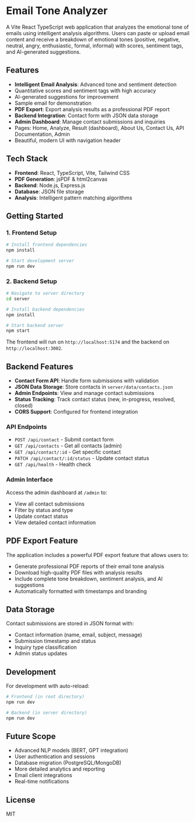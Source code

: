 # Email Tone Analyzer

A Vite React TypeScript web application that analyzes the emotional tone of emails using intelligent analysis algorithms. Users can paste or upload email content and receive a breakdown of emotional tones (positive, negative, neutral, angry, enthusiastic, formal, informal) with scores, sentiment tags, and AI-generated suggestions.

## Features

- **Intelligent Email Analysis**: Advanced tone and sentiment detection
- Quantitative scores and sentiment tags with high accuracy
- AI-generated suggestions for improvement
- Sample email for demonstration
- **PDF Export**: Export analysis results as a professional PDF report
- **Backend Integration**: Contact form with JSON data storage
- **Admin Dashboard**: Manage contact submissions and inquiries
- Pages: Home, Analyze, Result (dashboard), About Us, Contact Us, API Documentation, Admin
- Beautiful, modern UI with navigation header

## Tech Stack

- **Frontend**: React, TypeScript, Vite, Tailwind CSS
- **PDF Generation**: jsPDF & html2canvas
- **Backend**: Node.js, Express.js
- **Database**: JSON file storage
- **Analysis**: Intelligent pattern matching algorithms

## Getting Started

### 1. Frontend Setup

```bash
# Install frontend dependencies
npm install

# Start development server
npm run dev
```

### 2. Backend Setup

```bash
# Navigate to server directory
cd server

# Install backend dependencies
npm install

# Start backend server
npm start
```

The frontend will run on `http://localhost:5174` and the backend on `http://localhost:3002`.

## Backend Features

- **Contact Form API**: Handle form submissions with validation
- **JSON Data Storage**: Store contacts in `server/data/contacts.json`
- **Admin Endpoints**: View and manage contact submissions
- **Status Tracking**: Track contact status (new, in-progress, resolved, closed)
- **CORS Support**: Configured for frontend integration

### API Endpoints

- `POST /api/contact` - Submit contact form
- `GET /api/contacts` - Get all contacts (admin)
- `GET /api/contact/:id` - Get specific contact
- `PATCH /api/contact/:id/status` - Update contact status
- `GET /api/health` - Health check

### Admin Interface

Access the admin dashboard at `/admin` to:

- View all contact submissions
- Filter by status and type
- Update contact status
- View detailed contact information

## PDF Export Feature

The application includes a powerful PDF export feature that allows users to:

- Generate professional PDF reports of their email tone analysis
- Download high-quality PDF files with analysis results
- Include complete tone breakdown, sentiment analysis, and AI suggestions
- Automatically formatted with timestamps and branding

## Data Storage

Contact submissions are stored in JSON format with:

- Contact information (name, email, subject, message)
- Submission timestamp and status
- Inquiry type classification
- Admin status updates

## Development

For development with auto-reload:

```bash
# Frontend (in root directory)
npm run dev

# Backend (in server directory)
npm run dev
```

## Future Scope

- Advanced NLP models (BERT, GPT integration)
- User authentication and sessions
- Database migration (PostgreSQL/MongoDB)
- More detailed analytics and reporting
- Email client integrations
- Real-time notifications

## License

MIT
